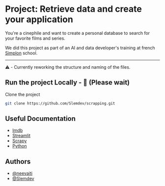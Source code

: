
# Project: Retrieve data and create your application

You're a cinephile and want to create a personal database to search for your favorite films and series.

We did this project as part of an AI and data developer's training at french [Simplon](https://simplon.co/) school.

-----------------------
⚠️ - Currently reworking the structure and naming of the files.


## Run the project Locally - 🚧 (Please wait)

Clone the project

```bash
git clone https://github.com/Slemdev/scrapping.git
```

## Useful Documentation

- [Imdb](https://www.imdb.com/)
- [Streamlit](https://streamlit.io/)
- [Scrapy](https://scrapy.org/) 
- [Python](https://docs.python.org/3/)


## Authors

- [@neevaiti](https://github.com/neevaiti)
- [@Slemdev](https://github.com/Slemdev)
